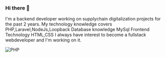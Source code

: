 ### Hi there 👋

 I'm a backend developer working on supplychain digitalization projects for the past 2 years.
 My technology knowledge covers PHP,Laravel,NodeJs,Loopback
 Database knowledge MySql
 Frontend Technology HTML,CSS
 I always have interest to become a fullstack webdeveloper and I'm working on it.
 
<img alt="PHP" src="https://www.google.com/imgres?imgurl=https%3A%2F%2Fcdn.iconscout.com%2Ficon%2Ffree%2Fpng-512%2Fphp-27-226042.png&imgrefurl=https%3A%2F%2Ficonscout.com%2Ficon%2Fphp-27&tbnid=aLVKeb_HrVgxUM&vet=12ahUKEwiToa_k6LDyAhUPB3IKHdI_ABAQMygBegUIARDNAQ..i&docid=b_Q7ajbpp_LEhM&w=512&h=512&q=php%20image%20icon&ved=2ahUKEwiToa_k6LDyAhUPB3IKHdI_ABAQMygBegUIARDNAQ"
/> 
<!--
**RuchitaGanni/RuchitaGanni** is a ✨ _special_ ✨ repository because its `README.md` (this file) appears on your GitHub profile.

Here are some ideas to get you started:

- 🔭 I’m currently working on ...
- 🌱 I’m currently learning ...
- 👯 I’m looking to collaborate on ...
- 🤔 I’m looking for help with ...
- 💬 Ask me about ...
- 📫 How to reach me: ...
- 😄 Pronouns: ...
- ⚡ Fun fact: ...
-->
